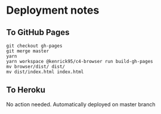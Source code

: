 # Deployment notes

## To GitHub Pages
```
git checkout gh-pages
git merge master
yarn
yarn workspace @kenrick95/c4-browser run build-gh-pages
mv browser/dist/ dist/
mv dist/index.html index.html
```

## To Heroku

No action needed. Automatically deployed on master branch
